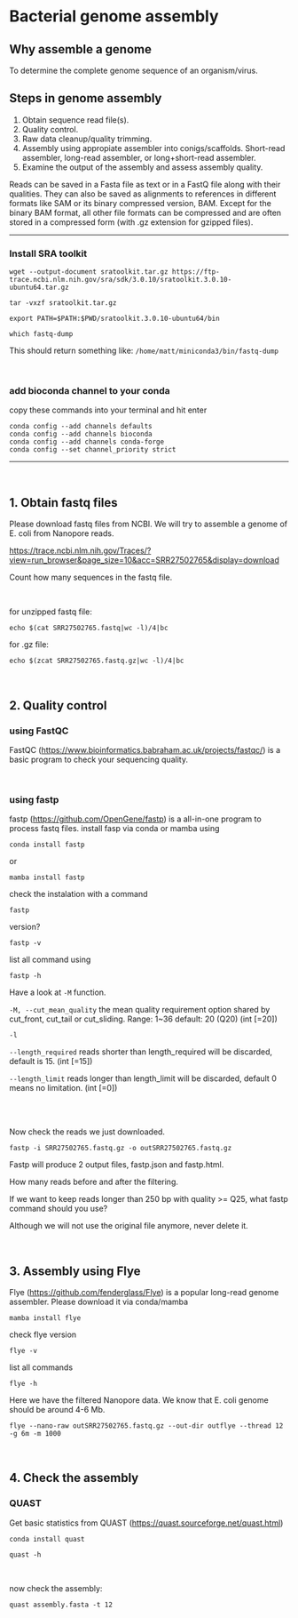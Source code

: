 # Bacterial genome assembly

## Why assemble a genome
To determine the complete genome sequence of an organism/virus.

## Steps in genome assembly
1. Obtain sequence read file(s).
2. Quality control.
3. Raw data cleanup/quality trimming.
4. Assembly using appropiate assembler into conigs/scaffolds. Short-read assembler, long-read assembler, or long+short-read assembler.
5. Examine the output of the assembly and assess assembly quality.


Reads can be saved in a Fasta file as text or in a FastQ file along with their qualities. They can also be saved as alignments to references in different formats like SAM or its binary compressed version, BAM. Except for the binary BAM format, all other file formats can be compressed and are often stored in a compressed form (with .gz extension for gzipped files).

-----

### Install SRA toolkit
```
wget --output-document sratoolkit.tar.gz https://ftp-trace.ncbi.nlm.nih.gov/sra/sdk/3.0.10/sratoolkit.3.0.10-ubuntu64.tar.gz
```

```
tar -vxzf sratoolkit.tar.gz
```

```
export PATH=$PATH:$PWD/sratoolkit.3.0.10-ubuntu64/bin
```

```
which fastq-dump
```

This should return something like: ``/home/matt/miniconda3/bin/fastq-dump``

<br/>

### add bioconda channel to your conda

copy these commands into your terminal and hit enter

```
conda config --add channels defaults
conda config --add channels bioconda
conda config --add channels conda-forge
conda config --set channel_priority strict
```
-----
<br/>

## 1. Obtain fastq files
Please download fastq files from NCBI. We will try to assemble a genome of E. coli from Nanopore reads.

https://trace.ncbi.nlm.nih.gov/Traces/?view=run_browser&page_size=10&acc=SRR27502765&display=download


Count how many sequences in the fastq file.

<br/>


for unzipped fastq file:

```
echo $(cat SRR27502765.fastq|wc -l)/4|bc
```


for .gz file:

```
echo $(zcat SRR27502765.fastq.gz|wc -l)/4|bc
```



<br/>

## 2. Quality control 

### using FastQC

FastQC (https://www.bioinformatics.babraham.ac.uk/projects/fastqc/) is a basic program to check your sequencing quality.

<br/>

### using fastp
fastp (https://github.com/OpenGene/fastp) is a all-in-one program to process fastq files.
install fasp via conda or mamba using

```
conda install fastp
```

or 

```
mamba install fastp
```

check the instalation with a command

```
fastp
```

version?

```
fastp -v
```

list all command using 

```
fastp -h
```

Have a look at ``-M`` function. 

``-M, --cut_mean_quality`` the mean quality requirement option shared by cut_front, cut_tail or cut_sliding. Range: 1~36 default: 20 (Q20) (int [=20])



``-l``

``--length_required``
reads shorter than length_required will be discarded, default is 15. (int [=15])

``--length_limit``
reads longer than length_limit will be discarded, default 0 means no limitation. (int [=0])

<br/>
<br/>


Now check the reads we just downloaded. 

```
fastp -i SRR27502765.fastq.gz -o outSRR27502765.fastq.gz
```

Fastp will produce 2 output files, fastp.json and fastp.html. 

How many reads before and after the filtering.

If we want to keep reads longer than 250 bp with quality >= Q25, what fastp command should you use?


Although we will not use the original file anymore, never delete it. 

<br/>

## 3. Assembly using Flye

Flye (https://github.com/fenderglass/Flye) is a popular long-read genome assembler. Please download it via conda/mamba

```
mamba install flye
```

check flye version

```
flye -v
```

list all commands

```
flye -h
```


Here we have the filtered Nanopore data. We know that E. coli genome should be around 4-6 Mb.

```
flye --nano-raw outSRR27502765.fastq.gz --out-dir outflye --thread 12 -g 6m -m 1000
```


<br/>

## 4. Check the assembly

### QUAST

Get basic statistics from QUAST (https://quast.sourceforge.net/quast.html)

```
conda install quast
```

```
quast -h
```

<br/>

now check the assembly:


```
quast assembly.fasta -t 12
```

